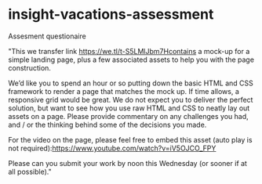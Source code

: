 # insight-vacations-assessment
Assesment questionaire

"This we transfer link https://we.tl/t-S5LMlJbm7Hcontains a mock-up for a simple landing page, plus a few associated assets to help you with the page construction.

 

We’d like you to spend an hour or so putting down the basic HTML and CSS framework to render a page that matches the mock up.  If time allows, a responsive grid would be great.  We do not expect you to deliver the perfect solution, but want to see how you use raw HTML and CSS to neatly lay out assets on a page.  Please provide commentary on any challenges you had, and / or the thinking behind some of the decisions you made.

 

For the video on the page, please feel free to embed this asset (auto play is not required):https://www.youtube.com/watch?v=iV5OJCO_FPY

 

Please can you submit your work by noon this Wednesday (or sooner if at all possible)."
